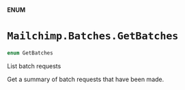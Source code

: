 **ENUM**

# `Mailchimp.Batches.GetBatches`

```swift
enum GetBatches
```

List batch requests

Get a summary of batch requests that have been made.
